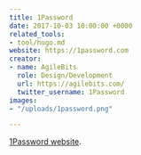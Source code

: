 ```yaml
---
title: 1Password
date: 2017-10-03 10:00:00 +0000
related_tools:
- tool/hugo.md
website: https://1password.com
creator:
- name: AgileBits
  role: Design/Development
  url: https://agilebits.com/
  twitter_username: 1Password
images:
- "/uploads/1password.png"

---
```

[1Password website](https://1password.com).

